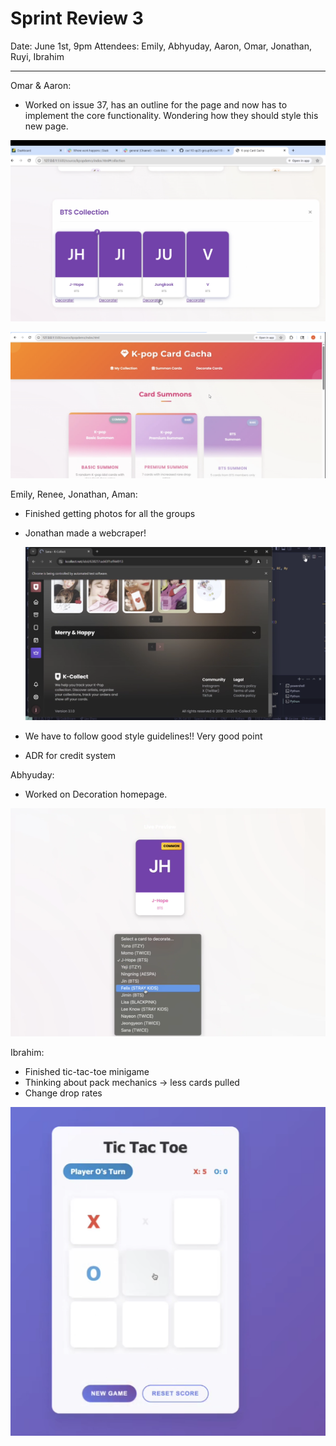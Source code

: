 # Sprint Review 3

Date: June 1st, 9pm
Attendees: Emily, Abhyuday, Aaron, Omar, Jonathan, Ruyi, Ibrahim

---

Omar & Aaron:

- Worked on issue 37, has an outline for the page and now has to implement the core functionality. Wondering how they should style this new page.

![Decoration Card Button](images/decocardbutton.png)

![Deco Tab](images/decocardtab.png)

Emily, Renee, Jonathan, Aman:

- Finished getting photos for all the groups
- Jonathan made a webcraper!
    
    ![Screenshot 2025-06-01 at 9.38.02 PM.png](images/webscraper.png)
    
- We have to follow good style guidelines!! Very good point
- ADR for credit system

Abhyuday:

- Worked on Decoration homepage.

![deco page](images/decocardpage.png)

Ibrahim: 

- Finished tic-tac-toe minigame
- Thinking about pack mechanics → less cards pulled
- Change drop rates
    
![Tic tac toe](images/tictactoe.png)
